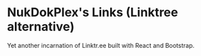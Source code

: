 # NukDokPlex's Links (Linktree alternative)

Yet another incarnation of Linktr.ee built with React and Bootstrap.